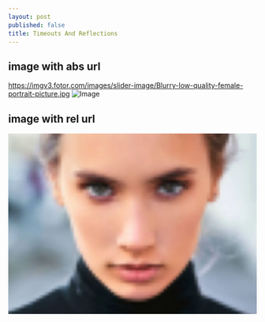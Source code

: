 ```yaml
---
layout: post
published: false
title: Timeouts And Reflections
---
```

## image with abs url

https://imgv3.fotor.com/images/slider-image/Blurry-low-quality-female-portrait-picture.jpg
![Image](https://imgv3.fotor.com/images/slider-image/Blurry-low-quality-female-portrait-picture.jpg)

## image with rel url
![Image](./sample.png)
